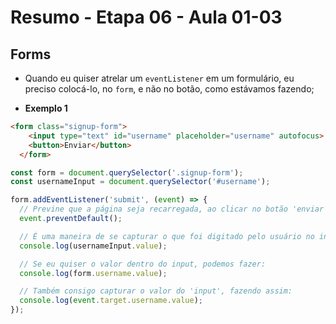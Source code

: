 # Resumo - Etapa 06 - Aula 01-03

## Forms

- Quando eu quiser atrelar um ``eventListener`` em um formulário, eu preciso colocá-lo, no ``form``, e não no botão, como estávamos fazendo;

- **Exemplo 1**

~~~HTML
<form class="signup-form">
    <input type="text" id="username" placeholder="username" autofocus>
    <button>Enviar</button>
  </form>
~~~

~~~javascript
const form = document.querySelector('.signup-form');
const usernameInput = document.querySelector('#username');

form.addEventListener('submit', (event) => {
  // Previne que a página seja recarregada, ao clicar no botão 'enviar'
  event.preventDefault();

  // É uma maneira de se capturar o que foi digitado pelo usuário no input
  console.log(usernameInput.value);

  // Se eu quiser o valor dentro do input, podemos fazer:
  console.log(form.username.value);

  // Também consigo capturar o valor do 'input', fazendo assim:
  console.log(event.target.username.value);
});
~~~